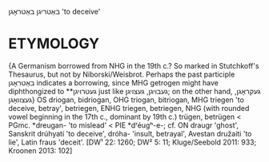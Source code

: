 באַטריגן
באַטראָגן
'to deceive'

ETYMOLOGY
===========
{A Germanism borrowed from NHG in the 19th c.? So marked in Stutchkoff's Thesaurus, but not by Niborski/Weisbrot. Perhaps the past participle באַטראָגן indicates a borrowing, since MHG getrogen might have diphthongized to **געטרויגן just like געבויגן, געצויגן; on the other hand, געקראָגן, געצוואָגן}
OS driogan, bidriogan, OHG triogan, bitriogan, MHG triegen 'to deceive, betray', betriegen, ENHG triegen, betriegen, NHG (with rounded vowel beginning in the 17th c., dominant by 19th c.) trügen, betrügen < PGmc. *dreugan- 'to mislead' < PIE *dʳéugʰ-e-; cf. ON draugr 'ghost', Sanskrit drúhyati 'to deceive', dróha- 'insult, betrayal', Avestan družaiti 'to lie', Latin fraus 'deceit'.
[DW¹ 22: 1260; DW² 5: 11; Kluge/Seebold 2011: 933; Kroonen 2013: 102]